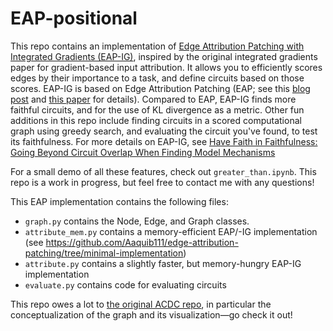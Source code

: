 # EAP-positional
This repo contains an implementation of [Edge Attribution Patching with Integrated Gradients (EAP-IG)](https://arxiv.org/abs/2403.17806), inspired by the original integrated gradients paper for gradient-based input attribution. It allows you to efficiently scores edges by their importance to a task, and define circuits based on those scores. EAP-IG is based on Edge Attribution Patching (EAP; see this [blog post](https://www.neelnanda.io/mechanistic-interpretability/attribution-patching) and [this paper](https://arxiv.org/abs/2310.10348) for details). Compared to EAP, EAP-IG finds more faithful circuits, and for the use of KL divergence as a metric. Other fun additions in this repo include finding circuits in a scored computational graph using greedy search, and evaluating the circuit you've found, to test its faithfulness. For more details on EAP-IG, see [Have Faith in Faithfulness: Going Beyond Circuit Overlap When Finding Model Mechanisms
](https://arxiv.org/abs/2403.17806)

For a small demo of all these features, check out `greater_than.ipynb`. This repo is a work in progress, but feel free to contact me with any questions!

This EAP implementation contains the following files:
- `graph.py` contains the Node, Edge, and Graph classes.
- `attribute_mem.py` contains a memory-efficient EAP/-IG implementation (see https://github.com/Aaquib111/edge-attribution-patching/tree/minimal-implementation)
- `attribute.py` contains a slightly faster, but memory-hungry EAP-IG implementation
- `evaluate.py` contains code for evaluating circuits

This repo owes a lot to [the original ACDC repo](https://github.com/ArthurConmy/Automatic-Circuit-Discovery), in particular the conceptualization of the graph and its visualization—go check it out!
